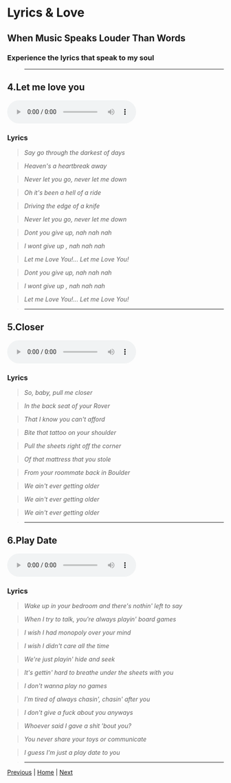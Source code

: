# Lyrics & Love

## When Music Speaks Louder Than Words

### Experience the lyrics that speak to my soul

  > * * * * * *

## 4.Let me love you

<audio controls>
        <source src="/assets/lemmeluvu.mp3" type="audio/mp3">
        Your browser does not support the audio tag.
    </audio>

###    Lyrics
  
   > *Say go through the darkest of days*

   > *Heaven's a heartbreak away*

   > *Never let you go, never let me down*

   > *Oh it's been a hell of a ride*

   > *Driving the edge of a knife*

   > *Never let you go, never let me down*

   > *Dont you give up, nah nah nah*

   > *I wont give up , nah nah nah*

   > *Let me Love You!...  Let me Love You!*

   > *Dont you give up, nah nah nah*

   > *I wont give up , nah nah nah*
 
   > *Let me Love You!...  Let me Love You!*
   
   > * * * * * *

## 5.Closer

<audio controls>
        <source src="/assets/Closer.mp3" type="audio/mp3">
        Your browser does not support the audio tag.
    </audio>

###    Lyrics


   > *So, baby, pull me closer*

   > *In the back seat of your Rover*

   > *That I know you can't afford*

   > *Bite that tattoo on your shoulder*

   > *Pull the sheets right off the corner*

   > *Of that mattress that you stole*

   > *From your roommate back in Boulder*

   > *We ain't ever getting older*

   > *We ain't ever getting older*

   > *We ain't ever getting older*

   > * * * * * * 

## 6.Play Date

<audio controls>
        <source src="/assets/playdate.mp3" type="audio/mp3">
        Your browser does not support the audio tag.
    </audio>

###    Lyrics

   > *Wake up in your bedroom and there's nothin' left to say*

   > *When I try to talk, you're always playin' board games*

   > *I wish I had monopoly over your mind*

   > *I wish I didn't care all the time*

   > *We're just playin' hide and seek*

   > *It's gettin' hard to breathe under the sheets with you*

   > *I don't wanna play no games*

   > *I'm tired of always chasin', chasin' after you*

   > *I don't give a fuck about you anyways*

   > *Whoever said I gave a shit 'bout you?*

   > *You never share your toys or communicate*

   > *I guess I'm just a play date to you*

   > * * * * * *

[Previous](s1) | [Home](/aboot) | [Next](s3)
